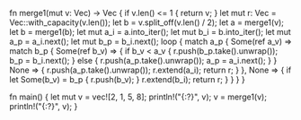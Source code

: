 
fn merge1(mut v: Vec<i32>) -> Vec<i32> {
    if v.len() <= 1 {
        return v;
    }
    let mut r: Vec<i32> = Vec::with_capacity(v.len());
    let b = v.split_off(v.len() / 2);
    let a = merge1(v);
    let b = merge1(b);
    let mut a_i = a.into_iter();
    let mut b_i = b.into_iter();
    let mut a_p = a_i.next();
    let mut b_p = b_i.next();
    loop {
        match a_p {
            Some(ref a_v) => match b_p {
                Some(ref b_v) => {
                    if b_v < a_v {
                        r.push(b_p.take().unwrap());
                        b_p = b_i.next();
                    } else {
                        r.push(a_p.take().unwrap());
                        a_p = a_i.next();
                    }
                }
                None => {
                    r.push(a_p.take().unwrap());
                    r.extend(a_i);
                    return r;
                }
            },
            None => {
                if let Some(b_v) = b_p {
                    r.push(b_v);
                }
                r.extend(b_i);
                return r;
            }
        }
    }
}

fn main() {
    let mut v = vec![2, 1, 5, 8];
    println!("{:?}", v);
    v = merge1(v);
    println!("{:?}", v);
}
